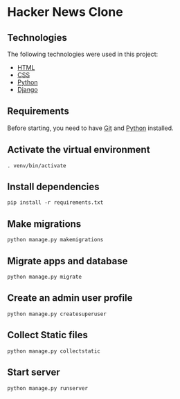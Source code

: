 # Hacker News Clone





## Technologies 

The following technologies were used in this project:

- [HTML](https://html.com/)
- [CSS](https://developer.mozilla.org/en-US/docs/Learn/CSS/First_steps)
- [Python](https://www.python.org/)
- [Django](https://www.djangoproject.com/)


## Requirements

Before starting, you need to have [Git](https://git-scm.com) and [Python](https://www.python.org/) installed.

## Activate the virtual environment

    . venv/bin/activate

## Install dependencies

    pip install -r requirements.txt

## Make migrations

    python manage.py makemigrations

## Migrate apps and database

    python manage.py migrate

## Create an admin user profile

    python manage.py createsuperuser

## Collect Static files

    python manage.py collectstatic

## Start server

    python manage.py runserver
